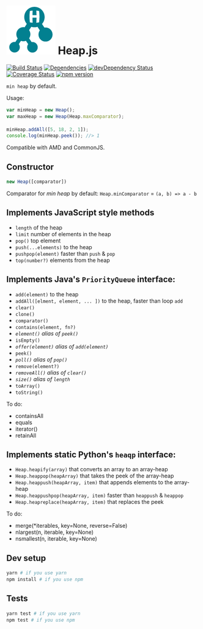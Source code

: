 ![Heap.js](assets/heap-js.png) Heap.js
======================================

[![Build Status](https://travis-ci.org/ignlg/heap-js.svg?branch=master)](https://travis-ci.org/ignlg/heap-js)
[![Dependencies](https://david-dm.org/ignlg/heap-js.png?theme=shields.io)](https://david-dm.org/ignlg/heap-js)
[![devDependency Status](https://david-dm.org/ignlg/heap-js/dev-status.svg)](https://david-dm.org/ignlg/heap-js#info=devDependencies)
[![Coverage Status](https://img.shields.io/coveralls/ignlg/heap-js/master.svg?style=flat)](https://coveralls.io/github/ignlg/heap-js?branch=master)
[![npm version](https://img.shields.io/npm/v/heap-js.svg?style=flat)](https://www.npmjs.com/package/heap-js)

`min heap` by default.

Usage:
```js
var minHeap = new Heap();
var maxHeap = new Heap(Heap.maxComparator);

minHeap.addAll([5, 18, 2, 1]);
console.log(minHeap.peek()); //> 1
```

Compatible with AMD and CommonJS.

Constructor
-----------
```js
new Heap([comparator])
```

Comparator for _min heap_ by default: `Heap.minComparator` = `(a, b) => a - b`

Implements JavaScript style methods
-----------------------------------
* `length` of the heap
* `limit` number of elements in the heap
* `pop()` top element
* `push(...elements)` to the heap
* `pushpop(element)` faster than `push` & `pop`
* `top(number?)` elements from the heap

Implements Java's `PriorityQueue` interface:
--------------------------------------------
* `add(element)` to the heap
* `addAll([elment, element, ... ])` to the heap, faster than loop `add`
* `clear()`
* `clone()`
* `comparator()`
* `contains(element, fn?)`
* _`element()` alias of `peek()`_
* `isEmpty()`
* _`offer(element)` alias of `add(element)`_
* `peek()`
* _`poll()` alias of `pop()`_
* `remove(element?)`
* _`removeAll()` alias of `clear()`_
* _`size()` alias of `length`_
* `toArray()`
* `toString()`

To do:
* containsAll
* equals
* iterator()
* retainAll

Implements static Python's `heaqp` interface:
---------------------------------------------
* `Heap.heapify(array)` that converts an array to an array-heap
* `Heap.heappop(heapArray)` that takes the peek of the array-heap
* `Heap.heappush(heapArray, item)` that appends elements to the array-heap
* `Heap.heappushpop(heapArray, item)` faster than `heappush` & `heappop`
* `Heap.heapreplace(heapArray, item)` that replaces the peek

To do:
* merge(*iterables, key=None, reverse=False)
* nlargest(n, iterable, key=None)
* nsmallest(n, iterable, key=None)

Dev setup
---------
```bash
yarn # if you use yarn
npm install # if you use npm
```

Tests
-----
```bash
yarn test # if you use yarn
npm test # if you use npm
```
